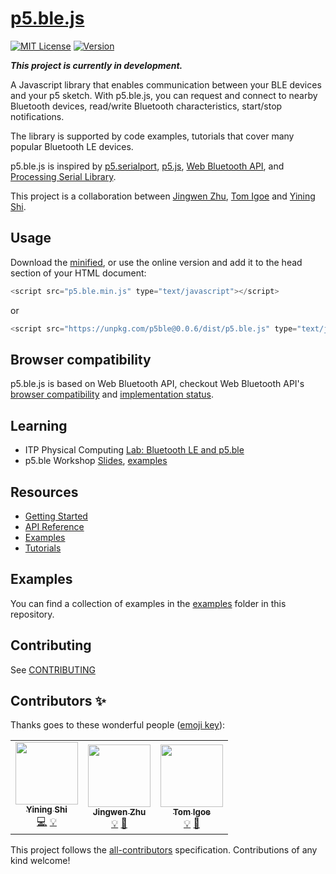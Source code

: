 # [p5.ble.js](https://itpnyu.github.io/p5ble-website/)
[![MIT License](https://img.shields.io/npm/l/express.svg?style=flat-square&registry_uri=https%3A%2F%2Fregistry.npmjs.com)](https://opensource.org/licenses/MIT) [![Version](https://img.shields.io/npm/v/p5ble.svg?style=flat-square)](https://www.npmjs.com/package/p5ble)

**_This project is currently in development._**

A Javascript library that enables communication between your BLE devices and your p5 sketch. With p5.ble.js, you can request and connect to nearby Bluetooth devices, read/write Bluetooth characteristics, start/stop notifications.

The library is supported by code examples, tutorials that cover many popular Bluetooth LE devices.

p5.ble.js is inspired by [p5.serialport](https://github.com/vanevery/p5.serialport), [p5.js](https://p5js.org/), [Web Bluetooth API](https://developer.mozilla.org/en-US/docs/Web/API/Web_Bluetooth_API), and [Processing Serial Library](https://processing.org/reference/libraries/serial/index.html).

This project is a collaboration between [Jingwen Zhu](https://github.com/zhujingwen), [Tom Igoe](https://github.com/tigoe) and [Yining Shi](https://github.com/yining1023).

## Usage

Download the [minified](https://unpkg.com/p5ble@latest/dist/p5.ble.min.js), or use the online version and add it to the head section of your HTML document:

```javascript
<script src="p5.ble.min.js" type="text/javascript"></script>
```
or 
```javascript
<script src="https://unpkg.com/p5ble@0.0.6/dist/p5.ble.js" type="text/javascript"></script>
```

## Browser compatibility
p5.ble.js is based on Web Bluetooth API, checkout Web Bluetooth API's [browser compatibility](https://developer.mozilla.org/en-US/docs/Web/API/Web_Bluetooth_API#Browser_compatibility) and [implementation status](https://github.com/WebBluetoothCG/web-bluetooth/blob/master/implementation-status.md).

## Learning
- ITP Physical Computing [Lab: Bluetooth LE and p5.ble](https://itp.nyu.edu/physcomp/labs/lab-bluetooth-le-and-p5-ble)
- p5.ble Workshop [Slides](https://docs.google.com/presentation/d/1qkzMBh1A0eyD_W9J3G1VoI08VGDkVDUKFC5-pi1aUbc/edit?usp=sharing), [examples](./workshop)

## Resources

- [Getting Started](https://ITPNYU.github.io/p5ble-website/docs/getstarted)
- [API Reference](https://ITPNYU.github.io/p5ble-website/docs/api)
- [Examples](https://ITPNYU.github.io/p5ble-website/docs/quick-start)
- [Tutorials](https://ITPNYU.github.io/p5ble-website/blog/)

## Examples
You can find a collection of examples in the [examples](./examples) folder in this repository.

## Contributing

See [CONTRIBUTING](CONTRIBUTING.md)

## Contributors ✨

Thanks goes to these wonderful people ([emoji key](https://allcontributors.org/docs/en/emoji-key)):

<!-- ALL-CONTRIBUTORS-LIST:START - Do not remove or modify this section -->
<!-- prettier-ignore-start -->
<!-- markdownlint-disable -->
<table>
  <tr>
    <td align="center"><a href="https://1023.io"><img src="https://avatars3.githubusercontent.com/u/8662372?v=4" width="100px;" alt=""/><br /><sub><b>Yining Shi</b></sub></a><br /><a href="https://github.com/ITPNYU/p5.ble.js/commits?author=yining1023" title="Code">💻</a> <a href="#example-yining1023" title="Examples">💡</a></td>
    <td align="center"><a href="http://www.jingwen-zhu.com"><img src="https://avatars1.githubusercontent.com/u/5662216?v=4" width="100px;" alt=""/><br /><sub><b>Jingwen Zhu</b></sub></a><br /><a href="#example-ZhuJingwen" title="Examples">💡</a> <a href="https://github.com/ITPNYU/p5.ble.js/commits?author=ZhuJingwen" title="Documentation">📖</a></td>
    <td align="center"><a href="https://github.com/tigoe"><img src="https://avatars3.githubusercontent.com/u/380575?v=4" width="100px;" alt=""/><br /><sub><b>Tom Igoe</b></sub></a><br /><a href="#example-tigoe" title="Examples">💡</a> <a href="https://github.com/ITPNYU/p5.ble.js/commits?author=tigoe" title="Documentation">📖</a></td>
  </tr>
</table>

<!-- markdownlint-enable -->
<!-- prettier-ignore-end -->
<!-- ALL-CONTRIBUTORS-LIST:END -->

This project follows the [all-contributors](https://github.com/all-contributors/all-contributors) specification. Contributions of any kind welcome!